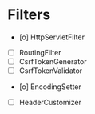 # Filters
- [o] HttpServletFilter
- [ ] RoutingFilter
- [ ] CsrfTokenGenerator
- [ ] CsrfTokenValidator
- [o] EncodingSetter
- [ ] HeaderCustomizer
